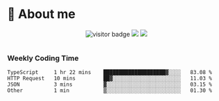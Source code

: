 <!-- ![](https://youpai.roccoshi.top/img/20200804214216.png) -->

# 🧐 About me
 
<p align="center">
<img src="https://visitor-badge.laobi.icu/badge?page_id=Lincest.Lincest&title=hits" alt="visitor badge"/>
<a href="mailto:imroccoshi@gmail.com"><img src="https://img.shields.io/badge/gmail-imroccoshi%40gmail.com-red"></a>
<a href="https://blog.roccoshi.top"><img src="https://img.shields.io/badge/blog-roccoshi-green"></a>
</p>

<div align="center">
  <img src="https://github-readme-stats.vercel.app/api?username=Lincest&show_icons=true&count_private=true&show_owner=true" alt="">
   <!-- <img src="https://github-readme-stats.vercel.app/api/wakatime?username=Moreality&v=2" alt=""/> -->
</div>

### Weekly Coding Time

<!--START_SECTION:waka-->

```text
TypeScript     1 hr 22 mins    ████████████████████▓░░░░   83.08 %
HTTP Request   10 mins         ██▓░░░░░░░░░░░░░░░░░░░░░░   11.03 %
JSON           3 mins          ▓░░░░░░░░░░░░░░░░░░░░░░░░   03.15 %
Other          1 min           ▒░░░░░░░░░░░░░░░░░░░░░░░░   01.30 %
```

<!--END_SECTION:waka-->


